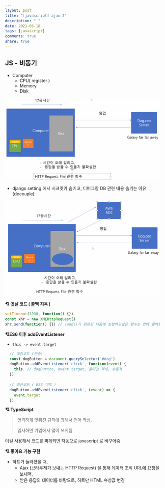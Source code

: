 ```yaml
---
layout: post
title: "[javascript] ajax 2"
description: " "
date: 2021-06-18
tags: [javascript]
comments: true
share: true
---
```


## JS - 비동기

- Computer
  - CPU( register  )
  - Memory
  - Disk

![image-20200519123738031](images/image-20200519123738031.png)



- django setting 에서 시크릿키 숨기고, 디버그랑 DB 관련 내용 숨기는 이유 (decouple)

![image-20200519133020426](images/image-20200519133020426.png)







**:cupid: 옛날 코드 ( 콜백 지옥 )**

```js
setTimeout(1000, function() {})
const xhr = new XMLHttpRequest()
xhr.send(function() {}) // send()가 완료된 다음에 실행하고싶은 함수는 안에 콜백함수 넣기
```





 **:cupid:ES6 이후 addEventListener**

- `this -> event.target`

```js
  // 예전코드 (관습)
  const dogButton = document.querySelector('#dog')
  dogButton.addEventListener('click', function(event) {
    this. // dogButton, event.target, 불려진 객체, 수동적
  })

  // 최근코드 ( ES6 이후 )
  dogButton.addEventListener('click', (event) => {
    event.target
  })
```





**:cupid: TypeScript**

> 엄격하게 맞춰진 규칙에 의해서 언어 작성.
>
> 입사하면 기업에서 많이 쓰게됨

이걸 사용해서 코드를 짜게되면 자동으로 javascript 로 바꾸어줌





**:cupid: 좋아요 기능 구현**

- 하트가 눌러졌을 때,
  - Ajax (브라우저가 보내는 HTTP Request) 을 통해
    데이터 조작 URL에 요청을 보내어,
  - 받은 응답의 데이터를 바탕으로,
    하트만 HTML 속성값 변경